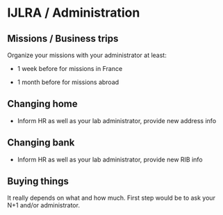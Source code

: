 # IJLRA / Administration

## Missions / Business trips

Organize your missions with your administrator at least:

- 1 week before for missions in France

- 1 month before for missions abroad


## Changing home

- Inform HR as well as your lab administrator, provide new address info


## Changing bank

- Inform HR as well as your lab administrator, provide new RIB info


## Buying things

It really depends on what and how much. First step would be to ask your N+1 and/or administrator.